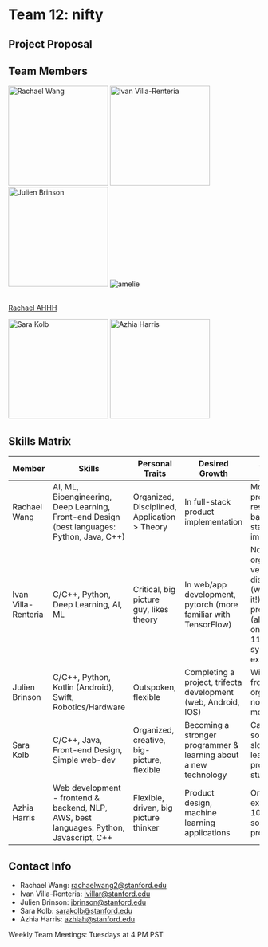 # Team 12: nifty

## Project Proposal 

## Team Members

<img src="https://github.com/StanfordCS194/Team12/blob/main/Rachael%20Wang.jpg" alt="Rachael Wang" width="200" align="justify"/> <img src="https://github.com/StanfordCS194/Team12/blob/main/Julien%20Brinson.jpg" alt="Ivan Villa-Renteria" width="200" align="justify"/> <img src="https://github.com/StanfordCS194/Team12/blob/main/Julien%20Brinson.jpg" alt="Julien Brinson" title= "Julien Brinson" width="200" align="justify"/> <img src="https://github.com/StanfordCS194/Team12/blob/main/Rachael%20Wang.jpg" alt="amelie"></div><div><br/><a href="">Rachael AHHH</a>


<img src="https://github.com/StanfordCS194/Team12/blob/main/Sara%20Kolb.JPG" alt="Sara Kolb" width="200" align="justify"/> <img src="https://github.com/StanfordCS194/Team12/blob/main/Rachael%20Wang.jpg" alt="Azhia Harris" width="200" align="justify"/>

## Skills Matrix


Member  | Skills  | Personal Traits |  Desired Growth  | Weakness 
--------|---------|-----------------|------------------|---------
Rachael Wang|AI, ML, Bioengineering, Deep Learning, Front-end Design (best languages: Python, Java, C++)|Organized, Disciplined, Application > Theory |In full-stack product implementation | Most previous projects are research based, full-stack implementation
Ivan Villa-Renteria|C/C++, Python, Deep Learning, AI, ML| Critical, big picture guy, likes theory|In web/app development, pytorch (more familiar with TensorFlow)|Not very organized, not very disciplined (working on it!), very big on procrastination (also working on it), 107 & 110 only systems experience
Julien Brinson| C/C++, Python, Kotlin (Android), Swift, Robotics/Hardware|Outspoken, flexible|Completing a project, trifecta development (web, Android, IOS)|Wildly swing from very organized to not. Ditto for motivation. 
Sara Kolb|C/C++, Java, Front-end Design, Simple web-dev |Organized, creative, big-picture, flexible| Becoming a stronger programmer & learning about a new technology|Can sometimes be slow at learning new programming stuff
Azhia Harris|Web development - frontend & backend, NLP, AWS, best languages: Python, Javascript, C++|Flexible, driven, big picture thinker |Product design, machine learning applications|Only systems experience is 107 & 110, sometimes can procrastinate

## Contact Info

* Rachael Wang: rachaelwang2@stanford.edu
* Ivan Villa-Renteria: ivillar@stanford.edu 
* Julien Brinson: jbrinson@stanford.edu 
* Sara Kolb: sarakolb@stanford.edu 
* Azhia Harris: azhiah@stanford.edu

Weekly Team Meetings: Tuesdays at 4 PM PST
